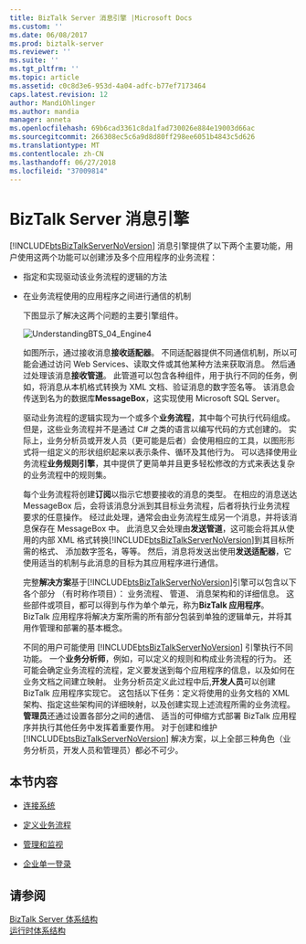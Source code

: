 ```yaml
---
title: BizTalk Server 消息引擎 |Microsoft Docs
ms.custom: ''
ms.date: 06/08/2017
ms.prod: biztalk-server
ms.reviewer: ''
ms.suite: ''
ms.tgt_pltfrm: ''
ms.topic: article
ms.assetid: c0c8d3e6-953d-4a04-adfc-b77ef7173464
caps.latest.revision: 12
author: MandiOhlinger
ms.author: mandia
manager: anneta
ms.openlocfilehash: 69b6cad3361c8da1fad730026e884e19003d66ac
ms.sourcegitcommit: 266308ec5c6a9d8d80ff298ee6051b4843c5d626
ms.translationtype: MT
ms.contentlocale: zh-CN
ms.lasthandoff: 06/27/2018
ms.locfileid: "37009814"
---
```

# <a name="the-biztalk-server-messaging-engine"></a>BizTalk Server 消息引擎
[!INCLUDE[btsBizTalkServerNoVersion](../includes/btsbiztalkservernoversion-md.md)] 消息引擎提供了以下两个主要功能，用户使用这两个功能可以创建涉及多个应用程序的业务流程：  
  
- 指定和实现驱动该业务流程的逻辑的方法  
  
- 在业务流程使用的应用程序之间进行通信的机制  
  
  下图显示了解决这两个问题的主要引擎组件。  
  
  ![](../core/media/understandingbts-04-engine4.gif "UnderstandingBTS_04_Engine4")  
  
  如图所示，通过接收消息**接收适配器**。 不同适配器提供不同通信机制，所以可能会通过访问 Web Services、读取文件或其他某种方法来获取消息。 然后通过处理该消息**接收管道**。 此管道可以包含各种组件，用于执行不同的任务，例如，将消息从本机格式转换为 XML 文档、验证消息的数字签名等。 该消息会传送到名为的数据库**MessageBox**，这实现使用 Microsoft SQL Server。  
  
  驱动业务流程的逻辑实现为一个或多个**业务流程**，其中每个可执行代码组成。 但是，这些业务流程并不是通过 C# 之类的语言以编写代码的方式创建的。 实际上，业务分析员或开发人员（更可能是后者）会使用相应的工具，以图形形式将一组定义的形状组织起来以表示条件、循环及其他行为。 可以选择使用业务流程**业务规则引擎**，其中提供了更简单并且更多轻松修改的方式来表达复杂的业务流程中的规则集。  
  
  每个业务流程将创建**订阅**以指示它想要接收的消息的类型。 在相应的消息送达 MessageBox 后，会将该消息分派到其目标业务流程，后者将执行业务流程要求的任意操作。 经过此处理，通常会由业务流程生成另一个消息，并将该消息保存在 MessageBox 中。 此消息又会处理由**发送管道**，这可能会将其从使用的内部 XML 格式转换[!INCLUDE[btsBizTalkServerNoVersion](../includes/btsbiztalkservernoversion-md.md)]到其目标所需的格式、 添加数字签名，等等。 然后，消息将发送出使用**发送适配器**，它使用适当的机制与此消息的目标为其应用程序进行通信。  
  
  完整**解决方案**基于[!INCLUDE[btsBizTalkServerNoVersion](../includes/btsbiztalkservernoversion-md.md)]引擎可以包含以下各个部分 （有时称作项目）： 业务流程、 管道、 消息架构和的详细信息。 这些部件或项目，都可以得到与作为单个单元，称为**BizTalk 应用程序**。 BizTalk 应用程序将解决方案所需的所有部分包装到单独的逻辑单元，并将其用作管理和部署的基本概念。  
  
  不同的用户可能使用 [!INCLUDE[btsBizTalkServerNoVersion](../includes/btsbiztalkservernoversion-md.md)] 引擎执行不同功能。 一个**业务分析师**，例如，可以定义的规则和构成业务流程的行为。 还可能会确定业务流程的流程，定义要发送到每个应用程序的信息，以及如何在业务文档之间建立映射。 业务分析员定义此过程中后,**开发人员**可以创建 BizTalk 应用程序实现它。 这包括以下任务：定义将使用的业务文档的 XML 架构、指定这些架构间的详细映射，以及创建实现上述流程所需的业务流程。 **管理员**还通过设置各部分之间的通信、 适当的可伸缩方式部署 BizTalk 应用程序并执行其他任务中发挥着重要作用。 对于创建和维护 [!INCLUDE[btsBizTalkServerNoVersion](../includes/btsbiztalkservernoversion-md.md)] 解决方案，以上全部三种角色（业务分析员，开发人员和管理员）都必不可少。  
  
## <a name="in-this-section"></a>本节内容  
  
-   [连接系统](../core/connecting-systems.md)  
  
-   [定义业务流程](../core/defining-business-processes.md)  
  
-   [管理和监视](../core/management-and-monitoring.md)  
  
-   [企业单一登录](../core/enterprise-single-sign-on-sso.md)  
  
## <a name="see-also"></a>请参阅  
 [BizTalk Server 体系结构](../core/biztalk-server-architecture.md)   
 [运行时体系结构](../core/runtime-architecture.md)